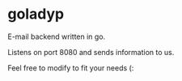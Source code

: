 # goladyp  

E-mail backend written in go.  

Listens on port 8080 and sends information to us.  

Feel free to modify to fit your needs (:
